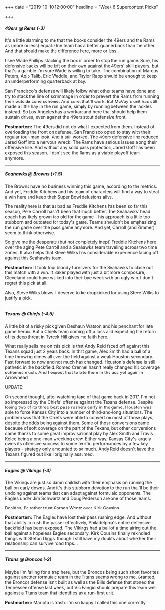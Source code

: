 +++
date = "2019-10-10 12:00:00"
headline = "Week 6 Supercontest Picks"

+++
##### 49ers @ _Rams_ (-3)

It's a little alarming to me that the books consider the 49ers and the Rams as (more or less) equal. One team has a better quarterback than the other. And that should make the difference here, more or less.

I see Wade Phillips stacking the box in order to stop the run game. Sure, his defensive backs will be left on their own against the 49ers' skill players, but that's a gamble I'm sure Wade is willing to take. The combination of Marcus Peters, Aqib Talib, Eric Weddle, and Taylor Rapp should be enough to keep an underperforming quarterback at bay.

San Francisco's defense will likely follow what other teams have done and try to stack the line of scrimmage in order to prevent the Rams from running their outside zone scheme. And sure, that'll work. But McVay's unit has still made a little hay in the run game, simply by running between the tackles instead. So Los Angeles has a workaround here that should help them sustain drives, even against the 49ers stout defensive front.

**Postmortem:** The 49ers did not do what I expected from them. Instead of overloading the front on defense, San Francisco opted to stay with their regular four-man look. And it still worked. The 49ers defensive line reduced Jared Goff into a nervous wreck. The Rams have serious issues along their offensive line. And without any solid pass protection, Jared Goff has been exposed this season. I don't see the Rams as a viable playoff team anymore. 

***

##### Seahawks @ _Browns_ (+1.5)

The Browns have no business winning this game, according to the metrics. And yet, Freddie Kitchens and his team of characters will find a way to steal a win here and keep their Super Bowl delusions alive.

The reality here is that as bad as Freddie Kitchens has been so far this season, Pete Carroll hasn't been that much better. The Seahawks' head coach has likely grown too old for the game - his approach is a little too stubborn and outdated for today's game. Teams shouldn't be emphasizing the run game over the pass game anymore. And yet, Carroll (and Zimmer) seem to think otherwise.

So give me the desperate (but not completely inept) Freddie Kitchens here over the aging Pete Carroll and a Seahawks team traveling across two time zones. It also helps that Steve Wilks has considerable experience facing off against this Seahawks team.

**Postmortem:** It took four bloody turnovers for the Seahawks to close out this match with a win. If Baker played with just a bit more composure, Cleveland could have walked into their bye week with an ugly win. I don't regret this pick at all.

Also, Steve Wilks blows. I deserve to be dropkicked for using Steve Wilks to justify a pick. 

***

##### Texans @ _Chiefs_ (-4.5)

A little bit of a risky pick given Deshaun Watson and his penchant for late game heroic. But a Chiefs team coming off a loss and expecting the return of its deep threat in Tyreek Hill gives me faith here.

What really sells me on this pick is that Andy Reid faced off against this Texans squad just 2 years back. In that game, Alex Smith had a ball of a time throwing dimes all over the field against a weak Houston secondary. Fast forward to now and not much has changed. Houston's defense is still pathetic in the backfield. Romeo Crennel hasn't really changed his coverage schemes much. And I expect that to bite them in the ass yet again in Arrowhead.

UPDATE:

On second thought, after watching tape of that game back in 2017, I'm not so impressed by the Chiefs' offense against the Texans defense. Despite losing two of its three best pass rushers early in the game, Houston was able to force Kansas City into a number of third-and-long situations. The problem  was that the Chiefs were able to convert on most of those plays, despite the odds being against them. Some of those conversions came because of soft coverage on the part of the Texans, but other conversions came thanks to some great improvisational play by Alex Smith and Travis Kelce being a one-man wrecking crew. Either way, Kansas City's largely owes its offensive success to some terrific performances by a few key players - strategy only amounted to so much. Andy Reid doesn't have the Texans figured out like I originally assumed.

***

##### _Eagles_ @ Vikings (-3)

The Vikings are just _so_ damn childish with their emphasis on running the ball on early downs. And it's this stubborn devotion to the run that'll be their undoing against teams that can adapt against formulaic opponents. The Eagles under Jim Schwartz and Doug Pederson are one of those teams.

Besides, I'd rather trust Carson Wentz over Kirk Cousins.

**Postmortem:** The Eagles have lost their pass rushing edge. And without that ability to rush the passer effectively, Philadelphia's entire defensive backfield has been exposed. The Vikings had a ball of a time airing out the ball against a hopeless Eagles secondary. Kirk Cousins finally rekindled things with Stefon Diggs, though I still have my doubts about whether their relationship can survive road trips...

***

##### Titans @ _Broncos_ (-2)

Maybe I'm falling for a trap here, but the Broncos being such short favorites against another formulaic team in the Titans seems wrong to me. Granted, the Broncos defense isn't built as well as the Bills defense that stoned the Tennessee offense last week, but Vic Fangio should prepare this team well against a Titans team that identifies as a run-first unit.

**Postmortem:** Mariota is trash. I'm so happy I called this one correctly.